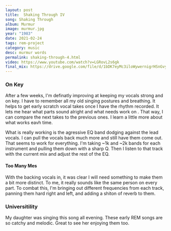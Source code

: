 ```yaml
---
layout: post
title:  Shaking Through IV
song: Shaking Through
album: Murmur
image: murmur.jpg
year: "1983"
date: 2021-02-24
tags: rem-project
category: music
desc: murmur words
permalink: shaking-through-4.html
video: https://www.youtube.com/watch?v=LGRovL2s6gk
final_mix: https://drive.google.com/file/d/1bDK7eyMc3iloWywernigrHSnGvyKRCkq/view?usp=sharing
---
```


### On Key
After a few weeks, I'm definatly improving at keeping my vocals strong and on key. I have to remember all my old singing postures and breathing. It helps to get early scratch vocal takes once I have the rhythm recorded. It lets me hear what parts sound alright and what needs work on . That way, I can compare the next takes to the previous ones. I learn a little more about what works eavh time.

What is really working is the agressive EQ band dodging against the lead vocals. I can pull the vocals back much more and still have them come out. That seems to work for everything. I'm taking ~1k and ~2k bands for each instrument and pulling them down with a sharp Q. Then I listen to that track with the current mix and adjust the rest of the EQ.

#### Too Many Mes
With the backing vocals in, it was clear I will need something to make them a bit more distinct. To me, it really sounds like the same person on every part. To combat this, I'm bringing out different frequencies from each track, panning them hard right and left, and adding a shiton of reverb to them.

### Universitility
My daughter was singing this song all evening. These early REM songs are so catchy and melodic. Great to see her enjoying them too.
